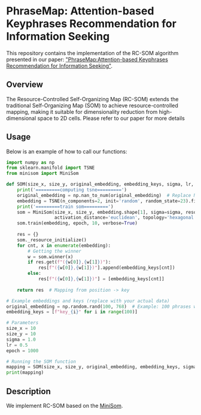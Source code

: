 # PhraseMap: Attention-based Keyphrases Recommendation for Information Seeking
This repository contains the implementation of the RC-SOM algorithm presented in our paper: ["PhraseMap:Attention-based Keyphrases Recommendation for Information Seeking"](https://ieeexplore.ieee.org/document/9964397).

## Overview
The Resource-Controlled Self-Organizing Map (RC-SOM) extends the traditional Self-Organizing Map (SOM) to achieve resource-controlled mapping, making it suitable for dimensionality reduction from high-dimensional space to 2D cells. Please refer to our paper for more details 
## Usage 
Below is an example of how to call our functions:

```python
import numpy as np
from sklearn.manifold import TSNE
from minisom import MiniSom

def SOM(size_x, size_y, original_embedding, embedding_keys, sigma, lr, epoch):
    print('=========computing tsne=========')
    original_embedding = np.nan_to_num(original_embedding)  # Replace NaN with 0
    embedding = TSNE(n_components=2, init='random', random_state=23).fit_transform(original_embedding)
    print('=========train som=========')
    som = MiniSom(size_x, size_y, embedding.shape[1], sigma=sigma, resource_limit=1, learning_rate=lr,
                  activation_distance='euclidean', topology='hexagonal', neighborhood_function='gaussian', random_seed=10)
    som.train(embedding, epoch, 10, verbose=True)
    
    res = {}
    som._resource_initialize()
    for cnt, x in enumerate(embedding):
        # Getting the winner
        w = som.winner(x)
        if res.get(f"({w[0]},{w[1]})"):
            res[f"({w[0]},{w[1]})"].append(embedding_keys[cnt])
        else:
            res[f"({w[0]},{w[1]})"] = [embedding_keys[cnt]]
    
    return res  # Mapping from position -> key
```


```python
# Example embeddings and keys (replace with your actual data)
original_embedding = np.random.rand(100, 768)  # Example: 100 phrases with 768-dim embeddings
embedding_keys = [f"key_{i}" for i in range(100)]

# Parameters
size_x = 10
size_y = 10
sigma = 1.0
lr = 0.5
epoch = 1000

# Running the SOM function
mapping = SOM(size_x, size_y, original_embedding, embedding_keys, sigma, lr, epoch)
print(mapping)
```

## Description 
We implement RC-SOM based on the [MiniSom](https://pypi.org/project/MiniSom/). 
